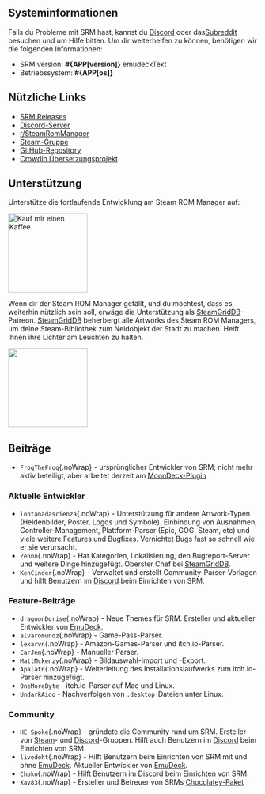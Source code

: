 ## Systeminformationen

Falls du Probleme mit SRM hast, kannst du [Discord](https://discord.gg/bnSVJrz) oder das[Subreddit](https://www.reddit.com/r/SteamRomManager/) besuchen und um Hilfe bitten. Um dir weiterhelfen zu können, benötigen wir die folgenden Informationen:

* SRM version: **#{APP[version]}** emudeckText
* Betriebssystem: **#{APP[os]}**

## Nützliche Links

* [SRM Releases](https://github.com/SteamGridDB/steam-rom-manager/releases)
* [Discord-Server](https://discord.gg/bnSVJrz)
* [r/SteamRomManager](https://www.reddit.com/r/SteamRomManager/)
* [Steam-Gruppe](https://steamcommunity.com/groups/steamrommanager)
* [GitHub-Repository](https://github.com/SteamGridDB/steam-rom-manager)
* [Crowdin Übersetzungsprojekt](https://crowdin.com/project/steam-rom-manager)

## Unterstützung

Unterstütze die fortlaufende Entwicklung am Steam ROM Manager auf:

<a href="https://www.buymeacoffee.com/cbartondock">
  <img src="https://raw.githubusercontent.com/SteamGridDB/steam-rom-manager/master/src/assets/images/buy-me-a-coffee.png" alt="Kauf mir einen Kaffee" width="160">
</a>

Wenn dir der Steam ROM Manager gefällt, und du möchtest, dass es weiterhin nützlich sein soll, erwäge die Unterstützung als [SteamGridDB](https://www.steamgriddb.com/)-Patreon. [SteamGridDB](https://www.steamgriddb.com/) beherbergt alle Artworks des Steam ROM Managers, um deine Steam-Bibliothek zum Neidobjekt der Stadt zu machen. Helft Ihnen ihre Lichter am Leuchten zu halten.

<a href="https://www.patreon.com/steamgriddb">
    <img src="https://c5.patreon.com/external/logo/become_a_patron_button@2x.png" width="160">
</a>

## Beiträge
* `FrogTheFrog`{.noWrap} - ursprünglicher Entwickler von SRM; nicht mehr aktiv beteiligt, aber arbeitet derzeit am [MoonDeck-Plugin](https://github.com/FrogTheFrog/moondeck)

### Aktuelle Entwickler
* `lontanadascienza`{.noWrap} - Unterstützung für andere Artwork-Typen (Heldenbilder, Poster, Logos und Symbole). Einbindung von Ausnahmen, Controller-Management, Plattform-Parser (Epic, GOG, Steam, etc) und viele weitere Features und Bugfixes. Vernichtet Bugs fast so schnell wie er sie verursacht.
* `Zennn`{.noWrap} - Hat Kategorien, Lokalisierung, den Bugreport-Server und weitere Dinge hinzugefügt. Oberster Chef bei [SteamGridDB](https://www.steamgriddb.com/).
* `KenCinder`{.noWrap} - Verwaltet und erstellt Community-Parser-Vorlagen und hilft Benutzern im [Discord](https://discord.gg/bnSVJrz) beim Einrichten von SRM.

### Feature-Beiträge
* `dragoonDorise`{.noWrap} - Neue Themes für SRM. Ersteller und aktueller Entwickler von [EmuDeck](https://www.emudeck.com/).
* `alvaromunoz`{.noWrap} - Game-Pass-Parser.
* `lexarvn`{.noWrap} - Amazon-Games-Parser und itch.io-Parser.
* `CarJem`{.noWrap} - Manueller Parser.
* `MattMckenzy`{.noWrap} - Bildauswahl-Import und -Export.
* `Apalatn`{.noWrap} - Weiterleitung des Installationslaufwerks zum itch.io-Parser hinzugefügt.
* `OneMoreByte` - itch.io-Parser auf Mac und Linux.
* `UndarkAido` - Nachverfolgen von `.desktop`-Dateien unter Linux.

### Community
* `HE Spoke`{.noWrap} - gründete die Community rund um SRM. Ersteller von [Steam](https://steamcommunity.com/groups/steamrommanager)- und [Discord](https://discord.gg/bnSVJrz)-Gruppen. Hilft auch Benutzern im [Discord](https://discord.gg/bnSVJrz) beim Einrichten von SRM.
* `livedeht`{.noWrap} - Hilft Benutzern beim Einrichten von SRM mit und ohne [EmuDeck](https://www.emudeck.com/). Aktueller Entwickler von [EmuDeck](https://www.emudeck.com/).
* `Choko`{.noWrap} - Hilft Benutzern im [Discord](https://discord.gg/bnSVJrz) beim Einrichten von SRM.
* `Xav83`{.noWrap} - Ersteller und Betreuer von SRMs [Chocolatey-Paket](https://community.chocolatey.org/packages/steam-rom-manager)
